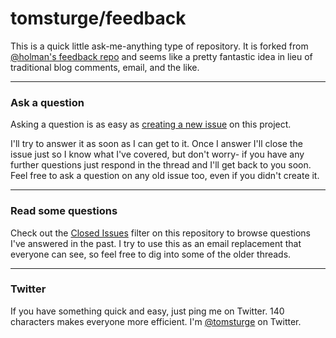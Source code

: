 # tomsturge/feedback

This is a quick little ask-me-anything type of repository. It is forked from [@holman's feedback repo](/holman/feedback) and seems like a pretty fantastic idea in lieu of traditional blog comments, email, and the like.

---

### Ask a question

Asking a question is as easy as
[creating a new issue](https://github.com/tomsturge/feedback/issues/new) on this
project.

I'll try to answer it as soon as I can get to it. Once I answer I'll close the
issue just so I know what I've covered, but don't worry- if you have any further
questions just respond in the thread and I'll get back to you soon. Feel free to
ask a question on any old issue too, even if you didn't create it.

---

### Read some questions

Check out the [Closed Issues](https://github.com/tomsturge/feedback/issues?sort=created&direction=desc&state=closed&page=1)
filter on this repository to browse questions I've answered in the past. I try
to use this as an email replacement that everyone can see, so feel free to dig
into some of the older threads.

---

### Twitter

If you have something quick and easy, just ping me on Twitter. 140 characters
makes everyone more efficient. I'm [@tomsturge](https://twitter.com/tomsturge) on
Twitter.
